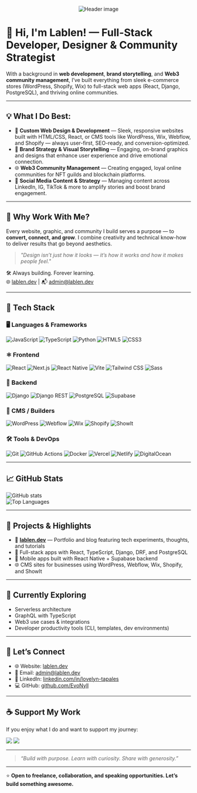 <p align="center">
  <img src="https://media.licdn.com/dms/image/v2/D5616AQGrEneo4hhX0A/profile-displaybackgroundimage-shrink_350_1400/B56ZhNKOsVH0Ag-/0/1753641185657?e=1756944000&v=beta&t=5rmAHR9eV-b3HkeMgcgwwMP0pUjCikrQ206lFxUz8Sk" alt="Header image" />
</p>

# 👋 Hi, I'm Lablen! — Full-Stack Developer, Designer & Community Strategist

With a background in **web development**, **brand storytelling**, and **Web3 community management**, I’ve built everything from sleek e-commerce stores (WordPress, Shopify, Wix) to full-stack web apps (React, Django, PostgreSQL), and thriving online communities.

---

## 💡 What I Do Best:
- 🎨 **Custom Web Design & Development** — Sleek, responsive websites built with HTML/CSS, React, or CMS tools like WordPress, Wix, Webflow, and Shopify — always user-first, SEO-ready, and conversion-optimized.
- 🧠 **Brand Strategy & Visual Storytelling** — Engaging, on-brand graphics and designs that enhance user experience and drive emotional connection.
- 🌐 **Web3 Community Management** — Creating engaged, loyal online communities for NFT guilds and blockchain platforms.
- 📱 **Social Media Content & Strategy** — Managing content across LinkedIn, IG, TikTok & more to amplify stories and boost brand engagement.

---

## 💪 Why Work With Me?
Every website, graphic, and community I build serves a purpose — to **convert, connect, and grow**. I combine creativity and technical know-how to deliver results that go beyond aesthetics.

> *"Design isn’t just how it looks — it’s how it works and how it makes people feel."*


🛠️ Always building. Forever learning.  
🌐 [lablen.dev](https://www.lablen.dev/) | 📬 admin@lablen.dev

---

## 🚀 Tech Stack

### 🖥️ Languages & Frameworks
![JavaScript](https://img.shields.io/badge/JavaScript-F7DF1E?style=flat&logo=javascript&logoColor=black)
![TypeScript](https://img.shields.io/badge/TypeScript-3178C6?style=flat&logo=typescript&logoColor=white)
![Python](https://img.shields.io/badge/Python-3776AB?style=flat&logo=python&logoColor=white)
![HTML5](https://img.shields.io/badge/HTML5-E34F26?style=flat&logo=html5&logoColor=white)
![CSS3](https://img.shields.io/badge/CSS3-1572B6?style=flat&logo=css3&logoColor=white)

### ⚛️ Frontend
![React](https://img.shields.io/badge/React-20232A?style=flat&logo=react&logoColor=61DAFB)
![Next.js](https://img.shields.io/badge/Next.js-000000?style=flat&logo=nextdotjs&logoColor=white)
![React Native](https://img.shields.io/badge/React_Native-20232A?style=flat&logo=react&logoColor=61DAFB)
![Vite](https://img.shields.io/badge/Vite-646CFF?style=flat&logo=vite&logoColor=white)
![Tailwind CSS](https://img.shields.io/badge/Tailwind_CSS-06B6D4?style=flat&logo=tailwind-css&logoColor=white)
![Sass](https://img.shields.io/badge/Sass-CC6699?style=flat&logo=sass&logoColor=white)

### 🧰 Backend
![Django](https://img.shields.io/badge/Django-092E20?style=flat&logo=django&logoColor=white)
![Django REST](https://img.shields.io/badge/DRF-FF1709?style=flat&logo=django&logoColor=white)
![PostgreSQL](https://img.shields.io/badge/PostgreSQL-4169E1?style=flat&logo=postgresql&logoColor=white)
![Supabase](https://img.shields.io/badge/Supabase-3ECF8E?style=flat&logo=supabase&logoColor=white)

### 🧱 CMS / Builders
![WordPress](https://img.shields.io/badge/WordPress-21759B?style=flat&logo=wordpress&logoColor=white)
![Webflow](https://img.shields.io/badge/Webflow-4353FF?style=flat&logo=webflow&logoColor=white)
![Wix](https://img.shields.io/badge/Wix-333?style=flat&logo=wix&logoColor=white)
![Shopify](https://img.shields.io/badge/Shopify-7AB55C?style=flat&logo=shopify&logoColor=white)
![ShowIt](https://img.shields.io/badge/ShowIt-black?style=flat)

### 🛠 Tools & DevOps
![Git](https://img.shields.io/badge/Git-F05032?style=flat&logo=git&logoColor=white)
![GitHub Actions](https://img.shields.io/badge/GitHub_Actions-2088FF?style=flat&logo=github-actions&logoColor=white)
![Docker](https://img.shields.io/badge/Docker-2496ED?style=flat&logo=docker&logoColor=white)
![Vercel](https://img.shields.io/badge/Vercel-000000?style=flat&logo=vercel&logoColor=white)
![Netlify](https://img.shields.io/badge/Netlify-00C7B7?style=flat&logo=netlify&logoColor=white)
![DigitalOcean](https://img.shields.io/badge/DigitalOcean-0080FF?style=flat&logo=digitalocean&logoColor=white)

---

## 📈 GitHub Stats  
![GitHub stats](https://github-readme-stats.vercel.app/api?username=EvoNyll&show_icons=true&theme=radical)  
![Top Languages](https://github-readme-stats.vercel.app/api/top-langs/?username=EvoNyll&layout=compact&theme=radical)

---

## 📂 Projects & Highlights

- 🧠 **[lablen.dev](https://www.lablen.dev/)** — Portfolio and blog featuring tech experiments, thoughts, and tutorials  
- 💼 Full-stack apps with React, TypeScript, Django, DRF, and PostgreSQL  
- 📱 Mobile apps built with React Native + Supabase backend  
- 🌐 CMS sites for businesses using WordPress, Webflow, Wix, Shopify, and ShowIt

---

## 🌱 Currently Exploring
- Serverless architecture  
- GraphQL with TypeScript  
- Web3 use cases & integrations  
- Developer productivity tools (CLI, templates, dev environments)

---

## 🤝 Let’s Connect

- 🌐 Website: [lablen.dev](https://www.lablen.dev/)  
- 📧 Email: admin@lablen.dev
- 💼 LinkedIn: [linkedin.com/in/lovelyn-tapales](https://www.linkedin.com/in/lovelyn-tapales)  
- 💻 GitHub: [github.com/EvoNyll](https://github.com/EvoNyll)

---

## ☕ Support My Work

If you enjoy what I do and want to support my journey:

<p align="left">
  <a href="https://github.com/sponsors/EvoNyll"><img src="https://img.shields.io/badge/Sponsor-EvoNyll-FD0?style=for-the-badge&logo=github-sponsors" /></a>
  <a href="https://ko-fi.com/lablen"><img src="https://img.shields.io/badge/Ko--fi-Donate-29ABE0?style=for-the-badge&logo=ko-fi&logoColor=white" /></a>
</p>

---

> *“Build with purpose. Learn with curiosity. Share with generosity.”*

---

⭐ **Open to freelance, collaboration, and speaking opportunities. Let’s build something awesome.**
